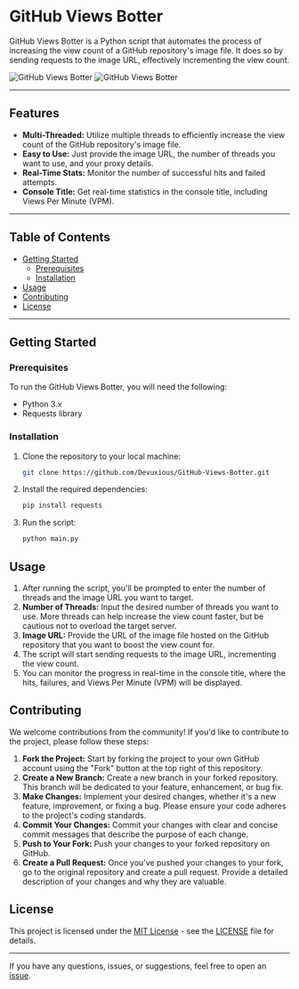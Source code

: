 # GitHub Views Botter

GitHub Views Botter is a Python script that automates the process of increasing the view count of a GitHub repository's image file. It does so by sending requests to the image URL, effectively incrementing the view count.

![GitHub Views Botter](https://img.shields.io/badge/version-1.0.0-brightgreen)
![GitHub Views Botter](https://img.shields.io/badge/author-%E2%9C%9F-9cf)

---

## Features

- **Multi-Threaded:** Utilize multiple threads to efficiently increase the view count of the GitHub repository's image file.
- **Easy to Use:** Just provide the image URL, the number of threads you want to use, and your proxy details.
- **Real-Time Stats:** Monitor the number of successful hits and failed attempts.
- **Console Title:** Get real-time statistics in the console title, including Views Per Minute (VPM).

---

## Table of Contents

- [Getting Started](#getting-started)
  - [Prerequisites](#prerequisites)
  - [Installation](#installation)
- [Usage](#usage)
- [Contributing](#contributing)
- [License](#license)

---

## Getting Started

### Prerequisites

To run the GitHub Views Botter, you will need the following:

- Python 3.x
- Requests library

### Installation

1. Clone the repository to your local machine:

   ```bash
   git clone https://github.com/Devuxious/GitHub-Views-Botter.git
   ```
  
2. Install the required dependencies:
   
   ```bash
   pip install requests
   ```
   
3. Run the script:
   ```bash
   python main.py
   ```


## Usage

1. After running the script, you'll be prompted to enter the number of threads and the image URL you want to target.
2. **Number of Threads:** Input the desired number of threads you want to use. More threads can help increase the view count faster, but be cautious not to overload the target server.
3. **Image URL:** Provide the URL of the image file hosted on the GitHub repository that you want to boost the view count for.
4. The script will start sending requests to the image URL, incrementing the view count.
5. You can monitor the progress in real-time in the console title, where the hits, failures, and Views Per Minute (VPM) will be displayed.

## Contributing

We welcome contributions from the community! If you'd like to contribute to the project, please follow these steps:

1. **Fork the Project:** Start by forking the project to your own GitHub account using the "Fork" button at the top right of this repository.
2. **Create a New Branch:** Create a new branch in your forked repository. This branch will be dedicated to your feature, enhancement, or bug fix.
3. **Make Changes:** Implement your desired changes, whether it's a new feature, improvement, or fixing a bug. Please ensure your code adheres to the project's coding standards.
4. **Commit Your Changes:** Commit your changes with clear and concise commit messages that describe the purpose of each change.
5. **Push to Your Fork:** Push your changes to your forked repository on GitHub.
6. **Create a Pull Request:** Once you've pushed your changes to your fork, go to the original repository and create a pull request. Provide a detailed description of your changes and why they are valuable.

## License

This project is licensed under the [MIT License](LICENSE) - see the [LICENSE](LICENSE) file for details.

---

If you have any questions, issues, or suggestions, feel free to open an [issue](https://github.com/Devuxious/GitHub-Views-Botter/issues).
